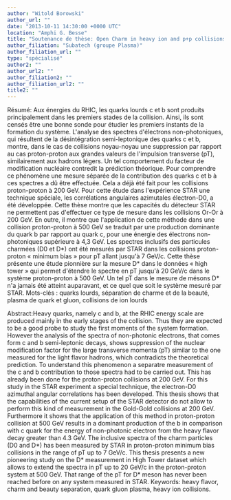 ```yaml
---
author: "Witold Borowski"
author_url: ""
date: "2013-10-11 14:30:00 +0000 UTC"
location: "Amphi G. Besse"
title: "Soutenance de thèse: Open Charm in heavy ion and p+p collisions with STAR at RHIC"
author_filiation: "Subatech (groupe Plasma)"
author_filiation_url: ""
type: "spécialisé"
author2: ""
author_url2: ""
author_filiation2: ""
author_filiation_url2: ""
title2: ""
---
```

Résumé: Aux énergies du RHIC, les quarks lourds c et b sont produits principalement dans les premiers stades de la collision. Ainsi, ils sont censés être une bonne sonde pour étudier les premiers instants de la formation du système. L'analyse des spectres d'électrons non-photoniques, qui résultent de la désintégration semi-leptonique des quarks c et b, montre, dans le cas de collisions noyau-noyau une suppression par rapport au cas proton-proton aux grandes valeurs de l'impulsion transverse (pT), similairement aux hadrons légers. Un tel comportement du facteur de modification nucléaire contredit la prédiction théorique. Pour comprendre ce phénomène une mesure séparée de la contribution des quarks c et b à ces spectres a dû être effectuée. Cela a déjà été fait pour les collisions proton-proton à 200 GeV. Pour cette étude dans l'expérience STAR une technique spéciale, les corrélations angulaires azimutales électron-D0, a été développée.  Cette thèse montre que les capacités du détecteur STAR ne permettent pas d'effectuer ce type de mesure dans les collisions Or-Or à 200 GeV. En outre, il montre que l'application de cette méthode dans une collision proton-proton à 500 GeV se traduit par une production dominante du quark b par rapport au quark c, pour une énergie des électrons non-photoniques supérieure à 4,3 GeV.  Les spectres inclusifs des particules charmées (D0 et D*) ont été mesurés par STAR dans les collisions proton-proton « minimum bias » pour pT allant jusqu'à 7 GeV/c. Cette thèse présente une étude pionnière sur la mesure D* dans le données « high tower » qui permet d'étendre le spectre en pT jusqu'à 20 GeV/c dans le système proton-proton à 500 GeV. Un tel pT dans le mesure de mésons D* n'a jamais été atteint auparavant, et ce quel que soit le système mesuré par STAR. Mots-clés : quarks lourds, séparation de charme et de la beauté, plasma de quark et gluon, collisions de ion lourds

Abstract:Heavy quarks, namely c and b, at the RHIC energy scale are produced mainly in the early stages of the collision. Thus they are expected to be a good probe to study the first moments of the system formation. However the analysis of the spectra of non-photonic electrons, that comes form c and b semi-leptonic decays, shows suppression of the nuclear modification factor for the large transverse momenta (pT) similar to the one measured for the light flavor hadrons, which contradicts the theoretical prediction. To understand this phenomenon a separatre measurement of the c and b contribution to those spectra had to be carried out. This has already been done for the proton-proton collisions at 200 GeV. For this study in the STAR experiment a special technique, the electron-D0 azimuthal angular correlations has been developed.  This thesis shows that the capabilities of the current setup of the STAR detector do not allow to perform this kind of measurement in the Gold-Gold collisions at 200 GeV. Furthermore it shows that the application of this method in proton-proton collision at 500 GeV results in a dominant production of the b in comparison with c quark for the energy of non-photonic electron from the heavy flavor decay greater than 4.3 GeV.  The inclusive spectra of the charm particles (D0 and D*) has been measured by STAR in proton-proton minimum bias collisions in the range of pT up to 7 GeV/c. This thesis presents a new pioneering study on the D* measurement in High Tower dataset which allows to extend the spectra in pT up to 20 GeV/c in the proton-proton system at 500 GeV. That range of the pT for D* meson has never been reached before on any system measured in STAR. Keywords: heavy flavor, charm and beauty separation, quark gluon plasma, heavy ion collisions.
